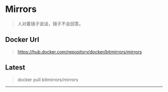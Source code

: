 # Mirrors
> 人对着镜子说话，镜子不会回答。
## Docker Url
> https://hub.docker.com/repository/docker/bitmirrors/mirrors
## Latest
> docker pull bitmirrors/mirrors
<hr/>
